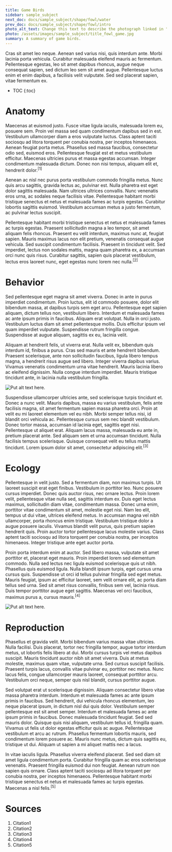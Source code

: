 ```yaml
---
title: Game Birds
sidebar: sample_subject
next_doc: docs/sample_subject/shape/fowl/water
prev_doc: docs/sample_subject/shape/fowl/intro
photo_alt_text: Change this text to describe the photograph linked in "photo".
photo: /assets/images/sample_subject/title_fowl_game.jpg
summary: A summary of game birds.
---
```


Cras sit amet leo neque. Aenean sed varius nisi, quis interdum ante. Morbi lacinia porta vehicula. Curabitur malesuada eleifend mauris ac fermentum. Pellentesque egestas, leo sit amet dapibus rhoncus, augue neque consequat sapien, sed dictum leo sem sit amet augue. Pellentesque luctus enim et enim dapibus, a facilisis velit vulputate. Sed sed placerat sapien, vitae fermentum ex. 

* TOC
{:toc}

# Anatomy

Maecenas at euismod justo. Fusce vitae ligula iaculis, malesuada lorem eu, posuere sem. Proin vel massa sed quam condimentum dapibus sed in est. Vestibulum ullamcorper diam a eros vulputate luctus. Class aptent taciti sociosqu ad litora torquent per conubia nostra, per inceptos himenaeos. Aenean feugiat porta metus. Phasellus sed massa faucibus, consectetur odio sed, euismod eros. Pellentesque feugiat est et metus vestibulum efficitur. Maecenas ultricies purus et massa egestas accumsan. Integer condimentum malesuada dictum. Donec non nisi tempus, aliquam elit et, hendrerit dolor.<sup>[1]</sup>

Aenean ac nisl nec purus porta vestibulum commodo fringilla metus. Nunc quis arcu sagittis, gravida lectus ac, pulvinar est. Nulla pharetra est eget dolor sagittis malesuada. Nam ultrices ultrices convallis. Nunc venenatis eros urna, ac sodales neque facilisis vitae. Pellentesque habitant morbi tristique senectus et netus et malesuada fames ac turpis egestas. Curabitur lobortis sagittis euismod. Vestibulum accumsan metus a justo fermentum, ac pulvinar lectus suscipit.

Pellentesque habitant morbi tristique senectus et netus et malesuada fames ac turpis egestas. Praesent sollicitudin magna a leo tempor, sit amet aliquam felis rhoncus. Praesent eu velit interdum, maximus nunc at, feugiat sapien. Mauris maximus lacus non elit pretium, venenatis consequat augue vehicula. Sed suscipit condimentum facilisis. Praesent in tincidunt velit. Sed imperdiet, lectus non sodales mattis, magna quam pharetra ex, a accumsan orci nunc quis risus. Curabitur sagittis, sapien quis placerat vestibulum, lectus eros laoreet nunc, eget egestas nunc lorem nec nulla.<sup>[2]</sup>

# Behavior

Sed pellentesque eget magna sit amet viverra. Donec in ante in purus imperdiet condimentum. Proin luctus, elit id commodo posuere, dolor elit bibendum massa, at dapibus turpis sem eget arcu. Pellentesque eget sapien aliquam, dictum tellus non, vestibulum libero. Interdum et malesuada fames ac ante ipsum primis in faucibus. Aliquam erat volutpat. Nulla in orci justo. Vestibulum luctus diam sit amet pellentesque mollis. Duis efficitur ipsum vel quam imperdiet vulputate. Suspendisse rutrum fringilla congue. Suspendisse at augue aliquam, sagittis ex eu, lacinia velit.

Aliquam at hendrerit felis, ut viverra erat. Nulla velit ex, bibendum quis interdum id, finibus a purus. Cras sed mauris et ante hendrerit bibendum. Praesent scelerisque, ante non sollicitudin faucibus, ligula libero tempus magna, a hendrerit risus augue sed libero. Integer viverra dapibus varius. Vivamus venenatis condimentum urna vitae hendrerit. Mauris lacinia libero ac eleifend dignissim. Nulla congue interdum imperdiet. Mauris tristique tincidunt ante, in lacinia nulla vestibulum fringilla. 

![Put alt text here.](/template-information-site/assets/images/sample_subject/game1.jpg)

Suspendisse ullamcorper ultricies ante, sed scelerisque turpis tincidunt et. Donec a nunc velit. Mauris dapibus, massa eu varius vestibulum, felis ante facilisis magna, sit amet fermentum sapien massa pharetra orci. Proin at velit eu mi laoreet elementum vel eu nibh. Morbi semper tellus nisi, id blandit orci vehicula ac. Pellentesque cursus sem nec blandit vestibulum. Donec tortor massa, accumsan id lacinia eget, sagittis eget nisi. Pellentesque ut aliquet erat. Aliquam lacus massa, malesuada eu ante in, pretium placerat ante. Sed aliquam sem et urna accumsan tincidunt. Nulla facilisis tempus scelerisque. Quisque consequat velit eu tellus mattis tincidunt. Lorem ipsum dolor sit amet, consectetur adipiscing elit.<sup>[3]</sup>

# Ecology

Pellentesque in velit justo. Sed a fermentum diam, non maximus turpis. Ut laoreet suscipit erat eget finibus. Vestibulum in porttitor leo. Nunc posuere cursus imperdiet. Donec quis auctor risus, nec ornare lectus. Proin lorem velit, pellentesque vitae nulla sed, sagittis interdum ex. Duis eget lectus maximus, sollicitudin diam vitae, condimentum massa. Donec urna enim, porttitor vitae condimentum sit amet, molestie eget nisi. Nam leo elit, tempus ut dui vitae, ultrices eleifend metus. In accumsan magna vel nibh ullamcorper, porta rhoncus enim tristique. Vestibulum tristique dolor a augue posuere iaculis. Vivamus blandit velit purus, quis pretium sapien hendrerit quis. Proin auctor tortor pellentesque lacus molestie varius. Class aptent taciti sociosqu ad litora torquent per conubia nostra, per inceptos himenaeos. Integer tristique ante eget auctor porta.

Proin porta interdum enim at auctor. Sed libero massa, vulputate sit amet porttitor et, placerat eget mauris. Proin imperdiet lorem sed elementum commodo. Nulla sed lectus nec ligula euismod scelerisque quis ut nibh. Phasellus quis euismod ligula. Nulla blandit ipsum turpis, eget cursus urna cursus quis. Suspendisse ut orci id tellus pulvinar fringilla sed eget metus. Mauris feugiat, ipsum ac efficitur laoreet, sem velit ornare elit, ac porta diam tellus sed urna. Sed sit amet risus convallis, finibus sem vel, lacinia risus. Duis tempor porttitor augue eget sagittis. Maecenas vel orci faucibus, maximus purus a, cursus mauris.<sup>[4]</sup>

![Put alt text here.](/template-information-site/assets/images/sample_subject/game2.jpg)

# Reproduction

Phasellus et gravida velit. Morbi bibendum varius massa vitae ultricies. Nulla facilisi. Duis placerat, tortor nec fringilla tempor, augue tortor interdum metus, ut lobortis felis libero at dui. Morbi cursus turpis vel metus dapibus suscipit. Mauris tincidunt auctor nibh sit amet viverra. Duis at metus molestie, maximus quam vitae, vulputate urna. Sed cursus suscipit facilisis. Praesent turpis lacus, convallis vitae pulvinar eu, porttitor nec metus. Nunc lacus felis, congue ullamcorper mauris laoreet, consequat porttitor arcu. Vestibulum orci neque, semper quis nisl blandit, cursus porttitor augue.

Sed volutpat erat ut scelerisque dignissim. Aliquam consectetur libero vitae massa pharetra interdum. Interdum et malesuada fames ac ante ipsum primis in faucibus. Sed hendrerit, dui vehicula rhoncus elementum, leo neque placerat ipsum, in dictum nisl dui quis dolor. Vestibulum semper pellentesque est sit amet semper. Interdum et malesuada fames ac ante ipsum primis in faucibus. Donec malesuada tincidunt feugiat. Sed sed mauris dolor. Quisque quis nisi aliquam, vestibulum tellus id, fringilla quam. Vivamus ut felis ut dolor egestas efficitur quis ac augue. Pellentesque vestibulum et arcu ac rutrum. Phasellus fermentum lobortis mauris, sed condimentum lorem posuere ac. Mauris nunc metus, dictum quis sagittis eu, tristique ut dui. Aliquam ut sapien a mi aliquet mattis nec a lacus.

In vitae iaculis ligula. Phasellus viverra eleifend placerat. Sed sed diam sit amet ligula condimentum porta. Curabitur fringilla quam ac eros scelerisque venenatis. Praesent fringilla euismod dui non feugiat. Aenean rutrum non sapien quis ornare. Class aptent taciti sociosqu ad litora torquent per conubia nostra, per inceptos himenaeos. Pellentesque habitant morbi tristique senectus et netus et malesuada fames ac turpis egestas. Maecenas a nisl felis.<sup>[5]</sup>

# Sources

1. Citation1
2. Citation2
3. Citation3
4. Citation4
5. Citation5
